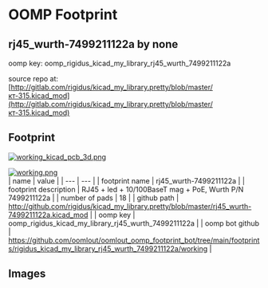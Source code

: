 # OOMP Footprint  
## rj45_wurth-7499211122a  by none  
  
oomp key: oomp_rigidus_kicad_my_library_rj45_wurth_7499211122a  
  
source repo at: [http://gitlab.com/rigidus/kicad_my_library.pretty/blob/master/кт-315.kicad_mod](http://gitlab.com/rigidus/kicad_my_library.pretty/blob/master/кт-315.kicad_mod)  
## Footprint  
  
[![working_kicad_pcb_3d.png](working_kicad_pcb_3d_600.png)](working_kicad_pcb_3d.png)  
  
[![working.png](working_600.png)](working.png)  
| name | value | 
| --- | --- | 
| footprint name | rj45_wurth-7499211122a | 
| footprint description | RJ45 + led + 10/100BaseT mag + PoE, Wurth P/N 7499211122a | 
| number of pads | 18 | 
| github path | http://github.com/rigidus/kicad_my_library.pretty/blob/master/rj45_wurth-7499211122a.kicad_mod | 
| oomp key | oomp_rigidus_kicad_my_library_rj45_wurth_7499211122a | 
| oomp bot github | https://github.com/oomlout/oomlout_oomp_footprint_bot/tree/main/footprints/rigidus_kicad_my_library_rj45_wurth_7499211122a/working | 
## Images  
